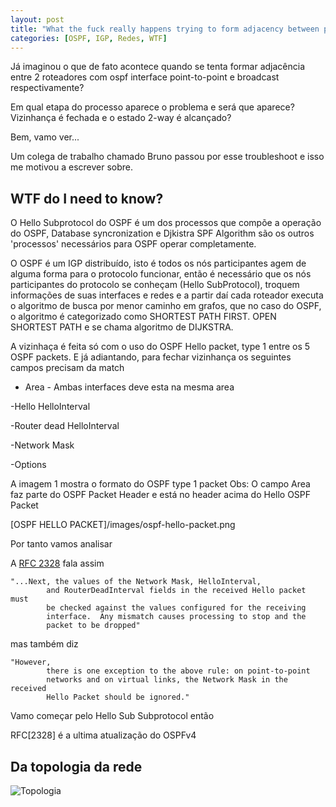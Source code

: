 ```yaml
---
layout: post
title: "What the fuck really happens trying to form adjacency between p2p and broadcast neighbor on OSPF??"
categories: [OSPF, IGP, Redes, WTF]
---
```



Já imaginou o que de fato acontece quando se tenta formar adjacência entre 2 roteadores com ospf interface point-to-point e broadcast respectivamente?

Em qual etapa do processo aparece o problema e será que aparece?
Vizinhança é fechada e o estado 2-way é alcançado?

Bem, vamo ver...

Um colega de trabalho chamado Bruno passou por esse troubleshoot e isso me motivou a escrever sobre.

## WTF do I need to know? ##

O Hello Subprotocol do OSPF é um dos processos que compõe a operação do OSPF, Database syncronization e Djkistra SPF Algorithm são os outros 'processos' necessários para OSPF operar completamente.

O OSPF é um IGP distribuído, isto é todos os nós participantes agem de alguma forma para o protocolo funcionar, então é necessário que os nós participantes do protocolo se conheçam (Hello SubProtocol), troquem informações de suas interfaces e redes e a partir daí cada roteador executa o algoritmo de busca por menor caminho em grafos, que no caso do OSPF, o algoritmo é categorizado como SHORTEST PATH FIRST.
OPEN SHORTEST PATH e se chama algoritmo de DIJKSTRA.


A vizinhaça é feita só com o uso do OSPF Hello packet, type 1 entre os 5 OSPF packets.
E já adiantando, para fechar vizinhança os seguintes campos precisam da match

- Area - Ambas interfaces deve esta na mesma area

-Hello HelloInterval

-Router dead HelloInterval

-Network Mask

-Options

A imagem 1 mostra o formato do OSPF type 1 packet
Obs: O campo Area faz parte do OSPF Packet Header e está no header acima do Hello OSPF Packet

[OSPF HELLO PACKET]/images/ospf-hello-packet.png

Por tanto vamos analisar

A [RFC 2328](https://tools.ietf.org/html/rfc2328#page-96) fala assim

```
"...Next, the values of the Network Mask, HelloInterval,
        and RouterDeadInterval fields in the received Hello packet must
        be checked against the values configured for the receiving
        interface.  Any mismatch causes processing to stop and the
        packet to be dropped"
```

mas também diz

```
"However,
        there is one exception to the above rule: on point-to-point
        networks and on virtual links, the Network Mask in the received
        Hello Packet should be ignored."
```





Vamo começar pelo Hello Sub Subprotocol então


RFC[2328] é a ultima atualização do OSPFv4  

## Da topologia da rede ##

![Topologia](images/topologia-ospf-filtro-lsa.jpeg)
